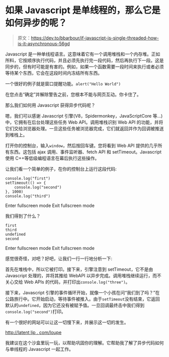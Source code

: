 # 如果 Javascript 是单线程的，那么它是如何异步的呢？

> 原文：<https://dev.to/bbarbour/if-javascript-is-single-threaded-how-is-it-asynchronous-56gd>

Javascript 是一种单线程语言。这意味着它有一个调用堆栈和一个内存堆。正如所料，它按顺序执行代码，并且必须先执行完一段代码，然后再执行下一段。这是同步的，但有时可能是有害的。例如，如果一个函数需要一段时间来执行或者必须等待某个东西，它会在这段时间内冻结所有东西。

一个很好的例子就是窗口提醒功能。`alert("Hello World")`

在您点击“确定”并解除警告之前，您根本不能与网页互动。你卡住了。

那么我们如何用 Javascript 获得异步代码呢？

嗯，我们可以感谢 Javascript 引擎(V8，Spidermonkey，JavaScriptCore 等...)中，它拥有在后台处理这些任务 Web API。调用堆栈识别 Web API 的功能，并将它们交给浏览器处理。一旦这些任务被浏览器完成，它们就返回并作为回调被推送到堆栈上。

打开你的控制台，输入`window`，然后按回车键。您将看到 Web API 提供的几乎所有东西。这包括 ajax 调用、事件监听器、fetch API 和 setTimeout。Javascript 使用 C++等低级编程语言在幕后执行这些操作。

让我们看一个简单的例子，在你的控制台上运行这段代码:

```
console.log("first")
setTimeout(() => {
    console.log("second")
}, 1000)
console.log("third") 
```

Enter fullscreen mode Exit fullscreen mode

我们得到了什么？

```
first
third
undefined
second 
```

Enter fullscreen mode Exit fullscreen mode

感觉很奇怪，对吧？好吧，让我们一行一行地分析一下:

首先在堆栈中，所以它被打印。接下来，引擎注意到 setTimeout，它不是由 Javascript 处理的，并将其推给 WebAPI 以异步完成。调用堆栈继续运行，而不关心交给 Web APIs 的代码，并打印出`console.log("three")`。

接下来，Javascript 引擎的事件循环开始，就像一个小孩在问“我们到了吗？”在公路旅行中。它开始启动，等待事件被推入。由于`setTimeout`没有结束，它返回默认的`undefined`，因为它还没有被赋予值。一旦回调最终击中我们得到`console.log("second")`打印。

有一个很好的网站可以让这一切慢下来，并展示这一切的发生。

[http://latent lip . com/loupe](http://latentflip.com/loupe)

我建议在这个沙盒里玩一玩，以帮助巩固你的理解。它帮助我了解了异步代码如何与单线程的 Javascript 一起工作。